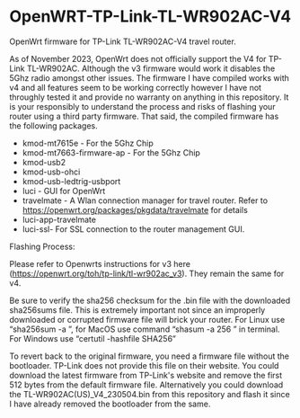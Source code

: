 # OpenWRT-TP-Link-TL-WR902AC-V4
OpenWrt firmware for TP-Link TL-WR902AC-V4 travel router. 

As of November 2023, OpenWrt does not officially support the V4 for TP-Link TL-WR902AC. Although the v3 firmware would work it disables the 5Ghz radio amongst other issues. The firmware I have compiled works with v4 and all features seem to be working correctly however I have not throughly tested it and provide no warranty on anything in this repository. It is your responsibly to understand the process and risks of flashing your router using a third party firmware. That said, the compiled firmware has the following packages. 
* kmod-mt7615e - For the 5Ghz Chip
* kmod-mt7663-firmware-ap - For the 5Ghz Chip
* kmod-usb2 
* kmod-usb-ohci
* kmod-usb-ledtrig-usbport
* luci - GUI for OpenWrt
* travelmate - A Wlan connection manager for travel router. Refer to https://openwrt.org/packages/pkgdata/travelmate for details
* luci-app-travelmate 
* luci-ssl- For SSL connection to the router management GUI. 

Flashing Process:

Please refer to Openwrts instructions for v3 here (https://openwrt.org/toh/tp-link/tl-wr902ac_v3). They remain the same for v4. 

Be sure to verify the sha256 checksum for the .bin file with the downloaded sha256sums file. This is extremely important not since an improperly downloaded or corrupted firmware file will brick your router. For Linux use “sha256sum -a <filepath>”, for MacOS use command “shasum -a 256 <filepath>” in terminal. For Windows use “certutil -hashfile <path> SHA256” 

To revert back to the original firmware, you need a firmware file without the bootloader. TP-Link does not provide this file on their website. You could download the latest firmware from TP-Link's website and remove the first 512 bytes from the default firmware file. Alternatively you could download the TL-WR902AC(US)_V4_230504.bin from this repository and flash it since I have already removed the bootloader from the same.  
